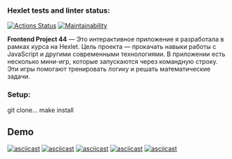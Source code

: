 ### Hexlet tests and linter status:
[![Actions Status](https://github.com/elvis178/frontend-project-44/actions/workflows/hexlet-check.yml/badge.svg)](https://github.com/elvis178/frontend-project-44/actions)
[![Maintainability](https://api.codeclimate.com/v1/badges/b7f8201ba0b10716f286/maintainability)](https://codeclimate.com/github/elvis178/frontend-project-44/maintainability)

**Frontend Project 44** — Это интерактивное приложение я разработала в рамках курса на Hexlet. Цель проекта — прокачать навыки работы с JavaScript и другими современными технологиями. В приложении есть несколько мини-игр, которые запускаются через командную строку. Эти игры помогают тренировать логику и решать математические задачи.

### Setup:
git clone...
make install


## Demo
[![asciicast](https://asciinema.org/a/eitiSPGk979xpSb9S7VhIVyyP.svg)](https://asciinema.org/a/eitiSPGk979xpSb9S7VhIVyyP)
[![asciicast](https://asciinema.org/a/CSuDSrCUrCWHXx1Gx3WeE8v4v.svg)](https://asciinema.org/a/CSuDSrCUrCWHXx1Gx3WeE8v4v)
[![asciicast](https://asciinema.org/a/IfLVXsFfKVQLO3U0VihMELJan.svg)](https://asciinema.org/a/IfLVXsFfKVQLO3U0VihMELJan)
[![asciicast](https://asciinema.org/a/jUAgcYWjfYA53Em4HZYIwiumE.svg)](https://asciinema.org/a/jUAgcYWjfYA53Em4HZYIwiumE)
[![asciicast](https://asciinema.org/a/cVWbmXBY93cOMeoZlDcCM78Ht.svg)](https://asciinema.org/a/cVWbmXBY93cOMeoZlDcCM78Ht)


